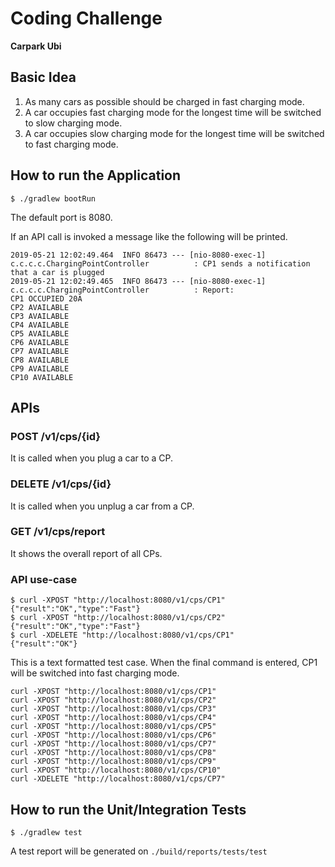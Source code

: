 # Coding Challenge
**Carpark Ubi**

## Basic Idea
1. As many cars as possible should be charged in fast charging mode. 
2. A car occupies fast charging mode for the longest time will be switched to slow charging mode.
3. A car occupies slow charging mode for the longest time will be switched to fast charging mode.

## How to run the Application
`$ ./gradlew bootRun`

The default port is 8080.

If an API call is invoked a message like the following will be printed. 
```
2019-05-21 12:02:49.464  INFO 86473 --- [nio-8080-exec-1] c.c.c.c.ChargingPointController          : CP1 sends a notification that a car is plugged
2019-05-21 12:02:49.465  INFO 86473 --- [nio-8080-exec-1] c.c.c.c.ChargingPointController          : Report:
CP1 OCCUPIED 20A
CP2 AVAILABLE
CP3 AVAILABLE
CP4 AVAILABLE
CP5 AVAILABLE
CP6 AVAILABLE
CP7 AVAILABLE
CP8 AVAILABLE
CP9 AVAILABLE
CP10 AVAILABLE
```

## APIs
### POST /v1/cps/{id}
It is called when you plug a car to a CP.

### DELETE /v1/cps/{id}
It is called when you unplug a car from a CP.

### GET /v1/cps/report
It shows the overall report of all CPs.

### API use-case
```
$ curl -XPOST "http://localhost:8080/v1/cps/CP1"
{"result":"OK","type":"Fast"}
$ curl -XPOST "http://localhost:8080/v1/cps/CP2"
{"result":"OK","type":"Fast"}
$ curl -XDELETE "http://localhost:8080/v1/cps/CP1"
{"result":"OK"}
```

This is a text formatted test case.
When the final command is entered, CP1 will be switched into fast charging mode.
```
curl -XPOST "http://localhost:8080/v1/cps/CP1"
curl -XPOST "http://localhost:8080/v1/cps/CP2"
curl -XPOST "http://localhost:8080/v1/cps/CP3"
curl -XPOST "http://localhost:8080/v1/cps/CP4"
curl -XPOST "http://localhost:8080/v1/cps/CP5"
curl -XPOST "http://localhost:8080/v1/cps/CP6"
curl -XPOST "http://localhost:8080/v1/cps/CP7"
curl -XPOST "http://localhost:8080/v1/cps/CP8"
curl -XPOST "http://localhost:8080/v1/cps/CP9"
curl -XPOST "http://localhost:8080/v1/cps/CP10"
curl -XDELETE "http://localhost:8080/v1/cps/CP7"
```

## How to run the Unit/Integration Tests
`$ ./gradlew test`

A test report will be generated on `./build/reports/tests/test`
